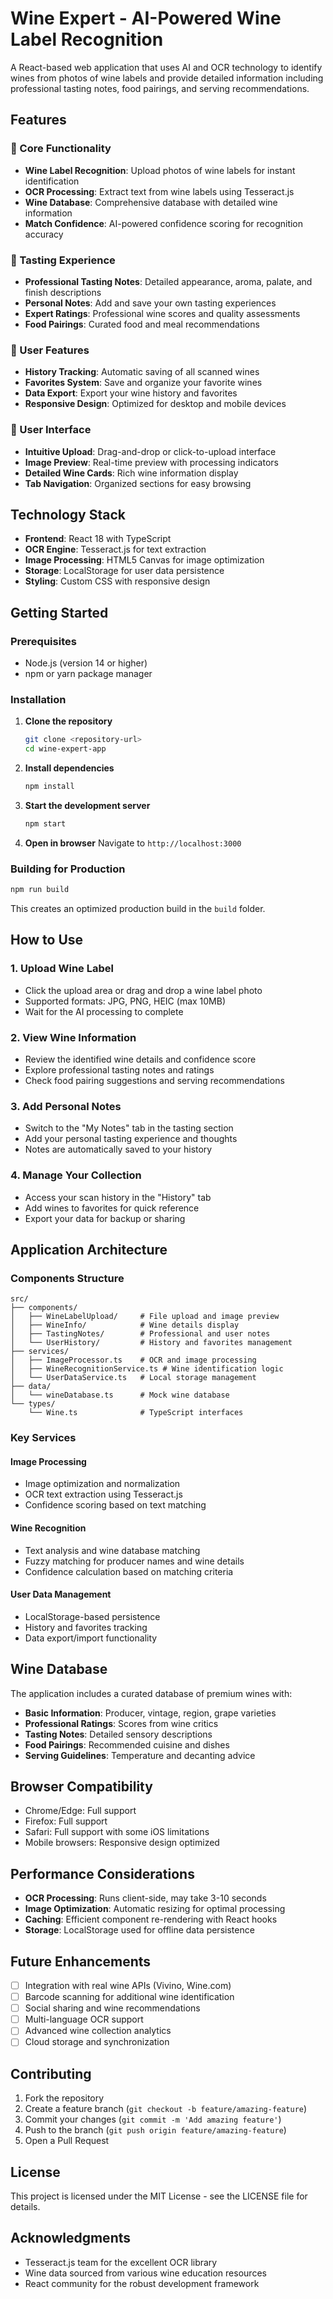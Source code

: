# Wine Expert - AI-Powered Wine Label Recognition

A React-based web application that uses AI and OCR technology to identify wines from photos of wine labels and provide detailed information including professional tasting notes, food pairings, and serving recommendations.

## Features

### 🍷 Core Functionality
- **Wine Label Recognition**: Upload photos of wine labels for instant identification
- **OCR Processing**: Extract text from wine labels using Tesseract.js
- **Wine Database**: Comprehensive database with detailed wine information
- **Match Confidence**: AI-powered confidence scoring for recognition accuracy

### 📝 Tasting Experience
- **Professional Tasting Notes**: Detailed appearance, aroma, palate, and finish descriptions
- **Personal Notes**: Add and save your own tasting experiences
- **Expert Ratings**: Professional wine scores and quality assessments
- **Food Pairings**: Curated food and meal recommendations

### 🔖 User Features
- **History Tracking**: Automatic saving of all scanned wines
- **Favorites System**: Save and organize your favorite wines
- **Data Export**: Export your wine history and favorites
- **Responsive Design**: Optimized for desktop and mobile devices

### 🎨 User Interface
- **Intuitive Upload**: Drag-and-drop or click-to-upload interface
- **Image Preview**: Real-time preview with processing indicators
- **Detailed Wine Cards**: Rich wine information display
- **Tab Navigation**: Organized sections for easy browsing

## Technology Stack

- **Frontend**: React 18 with TypeScript
- **OCR Engine**: Tesseract.js for text extraction
- **Image Processing**: HTML5 Canvas for image optimization
- **Storage**: LocalStorage for user data persistence
- **Styling**: Custom CSS with responsive design

## Getting Started

### Prerequisites
- Node.js (version 14 or higher)
- npm or yarn package manager

### Installation

1. **Clone the repository**
   ```bash
   git clone <repository-url>
   cd wine-expert-app
   ```

2. **Install dependencies**
   ```bash
   npm install
   ```

3. **Start the development server**
   ```bash
   npm start
   ```

4. **Open in browser**
   Navigate to `http://localhost:3000`

### Building for Production

```bash
npm run build
```

This creates an optimized production build in the `build` folder.

## How to Use

### 1. Upload Wine Label
- Click the upload area or drag and drop a wine label photo
- Supported formats: JPG, PNG, HEIC (max 10MB)
- Wait for the AI processing to complete

### 2. View Wine Information
- Review the identified wine details and confidence score
- Explore professional tasting notes and ratings
- Check food pairing suggestions and serving recommendations

### 3. Add Personal Notes
- Switch to the "My Notes" tab in the tasting section
- Add your personal tasting experience and thoughts
- Notes are automatically saved to your history

### 4. Manage Your Collection
- Access your scan history in the "History" tab
- Add wines to favorites for quick reference
- Export your data for backup or sharing

## Application Architecture

### Components Structure
```
src/
├── components/
│   ├── WineLabelUpload/     # File upload and image preview
│   ├── WineInfo/            # Wine details display
│   ├── TastingNotes/        # Professional and user notes
│   └── UserHistory/         # History and favorites management
├── services/
│   ├── ImageProcessor.ts    # OCR and image processing
│   ├── WineRecognitionService.ts # Wine identification logic
│   └── UserDataService.ts   # Local storage management
├── data/
│   └── wineDatabase.ts      # Mock wine database
└── types/
    └── Wine.ts              # TypeScript interfaces
```

### Key Services

#### Image Processing
- Image optimization and normalization
- OCR text extraction using Tesseract.js
- Confidence scoring based on text matching

#### Wine Recognition
- Text analysis and wine database matching
- Fuzzy matching for producer names and wine details
- Confidence calculation based on matching criteria

#### User Data Management
- LocalStorage-based persistence
- History and favorites tracking
- Data export/import functionality

## Wine Database

The application includes a curated database of premium wines with:

- **Basic Information**: Producer, vintage, region, grape varieties
- **Professional Ratings**: Scores from wine critics
- **Tasting Notes**: Detailed sensory descriptions
- **Food Pairings**: Recommended cuisine and dishes
- **Serving Guidelines**: Temperature and decanting advice

## Browser Compatibility

- Chrome/Edge: Full support
- Firefox: Full support
- Safari: Full support with some iOS limitations
- Mobile browsers: Responsive design optimized

## Performance Considerations

- **OCR Processing**: Runs client-side, may take 3-10 seconds
- **Image Optimization**: Automatic resizing for optimal processing
- **Caching**: Efficient component re-rendering with React hooks
- **Storage**: LocalStorage used for offline data persistence

## Future Enhancements

- [ ] Integration with real wine APIs (Vivino, Wine.com)
- [ ] Barcode scanning for additional wine identification
- [ ] Social sharing and wine recommendations
- [ ] Multi-language OCR support
- [ ] Advanced wine collection analytics
- [ ] Cloud storage and synchronization

## Contributing

1. Fork the repository
2. Create a feature branch (`git checkout -b feature/amazing-feature`)
3. Commit your changes (`git commit -m 'Add amazing feature'`)
4. Push to the branch (`git push origin feature/amazing-feature`)
5. Open a Pull Request

## License

This project is licensed under the MIT License - see the LICENSE file for details.

## Acknowledgments

- Tesseract.js team for the excellent OCR library
- Wine data sourced from various wine education resources
- React community for the robust development framework